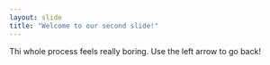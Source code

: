 ```yaml
---
layout: slide
title: "Welcome to our second slide!"
---
```

Thi whole process feels really boring.
Use the left arrow to go back!
